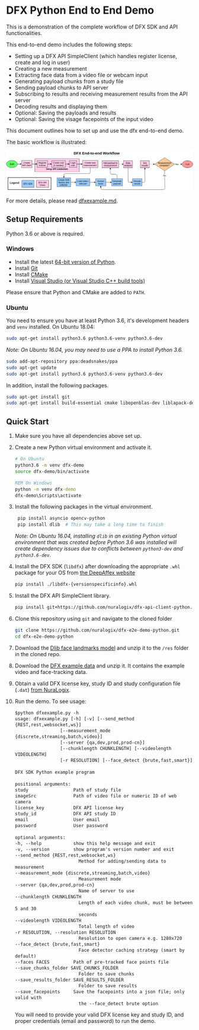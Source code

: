 # DFX Python End to End Demo

This is a demonstration of the complete workflow of DFX SDK and API functionalities.

This end-to-end demo includes the following steps:

* Setting up a DFX API SimpleClient (which handles register license, create and log in user)
* Creating a new measurement
* Extracting face data from a video file or webcam input
* Generating payload chunks from a study file
* Sending payload chunks to API server
* Subscribing to results and receiving measurement results from the API server
* Decoding results and displaying them
* Optional: Saving the payloads and results
* Optional: Saving the visage facepoints of the input video

This document outlines how to set up and use the dfx end-to-end demo.

The basic workflow is illustrated:

![workflow](simple-workflow.png)

For more details, please read [dfxexample.md](./dfxexample.md).

## Setup Requirements

Python 3.6 or above is required.

### Windows

* Install the latest [64-bit version of Python](https://www.python.org/downloads/windows/).
* Install [Git](https://git-scm.com/downloads)
* Install [CMake](https://cmake.org/)
* Install [Visual Studio (or Visual Studio C++ build tools)](https://visualstudio.microsoft.com/downloads/)

Please ensure that Python and CMake are added to `PATH`.

### Ubuntu

You need to ensure you have at least Python 3.6, it's development headers and `venv` installed. On Ubuntu 18.04:

```bash
sudo apt-get install python3.6 python3.6-venv python3.6-dev
```

*Note: On Ubuntu 16.04, you may need to use a PPA to install Python 3.6.*

```bash
sudo add-apt-repository ppa:deadsnakes/ppa
sudo apt-get update
sudo apt-get install python3.6 python3.6-venv python3.6-dev
```

In addition, install the following packages.

```bash
sudo apt-get install git
sudo apt-get install build-essential cmake libopenblas-dev liblapack-dev  # Needed for dlib
```

## Quick Start

1. Make sure you have all dependencies above set up.

2. Create a new Python virtual environment and activate it.

    ```bash
    # On Ubuntu
    python3.6 -m venv dfx-demo
    source dfx-demo/bin/activate
    ```

    ```bat
    REM On Windows
    python -m venv dfx-demo
    dfx-demo\Scripts\activate
    ```

3. Install the following packages in the virtual environment.

   ```bash
    pip install asyncio opencv-python
    pip install dlib  # This may take a long time to finish
    ```

    *Note: On Ubuntu 16.04, installing `dlib` in an existing Python virtual environment that was created before Python 3.6 was installed will create dependency issues due to conflicts between `python3-dev` and `python3.6-dev`.*

4. Install the DFX SDK (`libdfx`) after downloading the appropriate `.whl` package for your OS from [the DeepAffex website](https://www.deepaffex.ai/en/developers-sdk.html)

   ```bash
   pip install ./libdfx-{versionspecificinfo}.whl
   ```

5. Install the DFX API SimpleClient library.

   ```bash
   pip install git+https://github.com/nuralogix/dfx-api-client-python.git
   ```

6. Clone this repository using `git` and navigate to the cloned folder

   ```bash
   git clone https://github.com/nuralogix/dfx-e2e-demo-python.git
   cd dfx-e2e-demo-python
   ```

7. Download the [Dlib face landmarks model](http://dlib.net/files/shape_predictor_68_face_landmarks.dat.bz2) and unzip it to the `/res` folder in the cloned repo.

8. Download the [DFX example data](https://s3.us-east-2.amazonaws.com/nuralogix-assets/dfx-sdk/dfxsdk-example-data.zip) and unzip it. It contains the example video and face-tracking data.

9. Obtain a valid DFX license key, study ID and study configuration file (`.dat`) [from NuraLogix](https://deepaffex.ai/en/developers-api.html).

10. Run the demo. To see usage:

    ```shell
    $python dfxexample.py -h
    usage: dfxexample.py [-h] [-v] [--send_method {REST,rest,websocket,ws}]
                     [--measurement_mode {discrete,streaming,batch,video}]
                     [--server {qa,dev,prod,prod-cn}]
                     [--chunklength CHUNKLENGTH] [--videolength VIDEOLENGTH]
                     [-r RESOLUTION] [--face_detect {brute,fast,smart}]

    DFX SDK Python example program

    positional arguments:
    study                 Path of study file
    imageSrc              Path of video file or numeric ID of web camera
    license_key           DFX API license key
    study_id              DFX API study ID
    email                 User email
    password              User password

    optional arguments:
    -h, --help            show this help message and exit
    -v, --version         show program's version number and exit
    --send_method {REST,rest,websocket,ws}
                            Method for adding/sending data to measurement
    --measurement_mode {discrete,streaming,batch,video}
                            Measurement mode
    --server {qa,dev,prod,prod-cn}
                            Name of server to use
    --chunklength CHUNKLENGTH
                            Length of each video chunk, must be between 5 and 30
                            seconds
    --videolength VIDEOLENGTH
                            Total length of video
    -r RESOLUTION, --resolution RESOLUTION
                            Resolution to open camera e.g. 1280x720
    --face_detect {brute,fast,smart}
                            Face detector caching strategy (smart by default)
    --faces FACES         Path of pre-tracked face points file
    --save_chunks_folder SAVE_CHUNKS_FOLDER
                            Folder to save chunks
    --save_results_folder SAVE_RESULTS_FOLDER
                            Folder to save results
    --save_facepoints     Save the facepoints into a json file; only valid with
                            the --face_detect brute option
    ```

    You will need to provide your valid DFX license key and study ID, and proper credentials (email and password) to run the demo.
